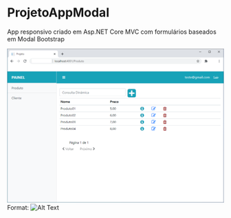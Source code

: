 # ProjetoAppModal
App responsivo criado em Asp.NET Core MVC com formulários baseados em Modal Bootstrap

![GitHub Logo](Projeto/wwwroot/images/01.png)
Format: ![Alt Text](url)
